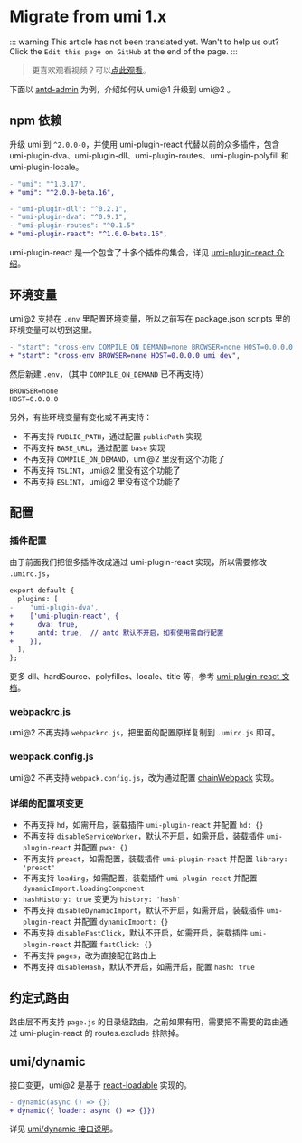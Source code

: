 # Migrate from umi 1.x

::: warning
This article has not been translated yet. Wan't to help us out? Click the `Edit this page on GitHub` at the end of the page.
:::

> 更喜欢观看视频？可以[点此观看](https://youtu.be/1mvKzFLLBck)。

下面以 [antd-admin](https://github.com/zuiidea/antd-admin/pull/877) 为例，介绍如何从 umi@1 升级到 umi@2 。

## npm 依赖

升级 umi 到 `^2.0.0-0`，并使用 umi-plugin-react 代替以前的众多插件，包含 umi-plugin-dva、umi-plugin-dll、umi-plugin-routes、umi-plugin-polyfill 和 umi-plugin-locale。

```diff
- "umi": "^1.3.17",
+ "umi": "^2.0.0-beta.16",

- "umi-plugin-dll": "^0.2.1",
- "umi-plugin-dva": "^0.9.1",
- "umi-plugin-routes": "^0.1.5"
+ "umi-plugin-react": "^1.0.0-beta.16",
```

umi-plugin-react 是一个包含了十多个插件的集合，详见 [umi-plugin-react 介绍](/plugin/umi-plugin-react.html)。

## 环境变量

umi@2 支持在 `.env` 里配置环境变量，所以之前写在 package.json scripts 里的环境变量可以切到这里。

```diff
- "start": "cross-env COMPILE_ON_DEMAND=none BROWSER=none HOST=0.0.0.0 umi dev",
+ "start": "cross-env BROWSER=none HOST=0.0.0.0 umi dev",
```

然后新建 `.env`，（其中 `COMPILE_ON_DEMAND` 已不再支持）

```
BROWSER=none
HOST=0.0.0.0
```

另外，有些环境变量有变化或不再支持：

* 不再支持 `PUBLIC_PATH`，通过配置 `publicPath` 实现
* 不再支持 `BASE_URL`，通过配置 `base` 实现
* 不再支持 `COMPILE_ON_DEMAND`，umi@2 里没有这个功能了
* 不再支持 `TSLINT`，umi@2 里没有这个功能了
* 不再支持 `ESLINT`，umi@2 里没有这个功能了

## 配置

### 插件配置

由于前面我们把很多插件改成通过 umi-plugin-react 实现，所以需要修改 `.umirc.js`，

```diff
export default {
  plugins: [
-    'umi-plugin-dva',
+    ['umi-plugin-react', {
+      dva: true,
+      antd: true,  // antd 默认不开启，如有使用需自行配置
+    }],
  ],
};
```

更多 dll、hardSource、polyfilles、locale、title 等，参考 [umi-plugin-react 文档](/plugin/umi-plugin-react.html)。

### webpackrc.js

umi@2 不再支持 `webpackrc.js`，把里面的配置原样复制到 `.umirc.js` 即可。

### webpack.config.js

umi@2 不再支持 `webpack.config.js`，改为通过配置 [chainWebpack](/config/#chainwebpack) 实现。

### 详细的配置项变更

* 不再支持 `hd`，如需开启，装载插件 `umi-plugin-react` 并配置 `hd: {}`
* 不再支持 `disableServiceWorker`，默认不开启，如需开启，装载插件 `umi-plugin-react` 并配置 `pwa: {}`
* 不再支持 `preact`，如需配置，装载插件 `umi-plugin-react` 并配置 `library: 'preact'`
* 不再支持 `loading`，如需配置，装载插件 `umi-plugin-react` 并配置 `dynamicImport.loadingComponent`
* `hashHistory: true` 变更为 `history: 'hash'`
* 不再支持 `disableDynamicImport`，默认不开启，如需开启，装载插件 `umi-plugin-react` 并配置 `dynamicImport: {}`
* 不再支持 `disableFastClick`，默认不开启，如需开启，装载插件 `umi-plugin-react` 并配置 `fastClick: {}`
* 不再支持 `pages`，改为直接配在路由上
* 不再支持 `disableHash`，默认不开启，如需开启，配置 `hash: true`

## 约定式路由

路由层不再支持 `page.js` 的目录级路由。之前如果有用，需要把不需要的路由通过 umi-plugin-react 的 routes.exclude 排除掉。

## umi/dynamic

接口变更，umi@2 是基于 [react-loadable](https://github.com/jamiebuilds/react-loadable) 实现的。

```diff
- dynamic(async () => {})
+ dynamic({ loader: async () => {}})
```

详见 [umi/dynamic 接口说明](/api/#umi-dynamic)。
